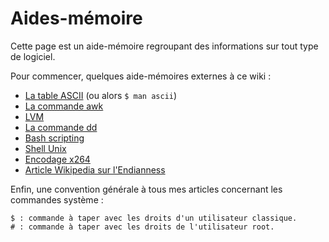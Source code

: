 Aides-mémoire
=============

Cette page est un aide-mémoire regroupant des informations sur tout type de logiciel.

Pour commencer, quelques aide-mémoires externes à ce wiki :
* [La table ASCII](http://www.asciitable.com) (ou alors `$ man ascii`)
* [La commande awk](http://www.shellunix.com/awk.html)
* [LVM](https://doc.ubuntu-fr.org/lvm)
* [La commande dd](https://doc.ubuntu-fr.org/dd)
* [Bash scripting](https://abs.traduc.org/abs-fr/)
* [Shell Unix](http://www.linux-france.org/article/dalox/unix04.htm#tubep)
* [Encodage x264](https://tutox264.wordpress.com/)
* [Article Wikipedia sur l'Endianness](https://fr.wikipedia.org/wiki/Endianness )

Enfin, une convention générale à tous mes articles concernant les commandes système :
```
$ : commande à taper avec les droits d'un utilisateur classique.
# : commande à taper avec les droits de l'utilisateur root.
```
